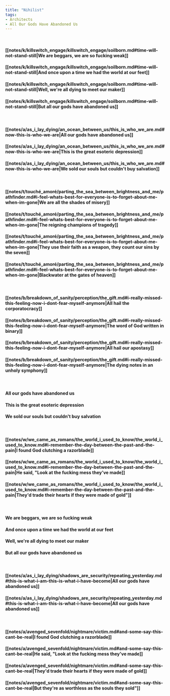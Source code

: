 ```yaml
---
title: "Nihilist"
tags:
- Architects
- All Our Gods Have Abandoned Us
---
```

&nbsp;
#### [[notes/k/killswitch_engage/killswitch_engage/soilborn.md#time-will-not-stand-still|We are beggars, we are so fucking weak]]
#### [[notes/k/killswitch_engage/killswitch_engage/soilborn.md#time-will-not-stand-still|And once upon a time we had the world at our feet]]
#### [[notes/k/killswitch_engage/killswitch_engage/soilborn.md#time-will-not-stand-still|Well, we're all dying to meet our maker]]
#### [[notes/k/killswitch_engage/killswitch_engage/soilborn.md#time-will-not-stand-still|But all our gods have abandoned us]]
&nbsp;
#### [[notes/a/as_i_lay_dying/an_ocean_between_us/this_is_who_we_are.md#now-this-is-who-we-are|All our gods have abandoned us]]
#### [[notes/a/as_i_lay_dying/an_ocean_between_us/this_is_who_we_are.md#now-this-is-who-we-are|This is the great esoteric depression]]
#### [[notes/a/as_i_lay_dying/an_ocean_between_us/this_is_who_we_are.md#now-this-is-who-we-are|We sold our souls but couldn't buy salvation]]
&nbsp;
#### [[notes/t/touché_amoré/parting_the_sea_between_brightness_and_me/pathfinder.md#i-feel-whats-best-for-everyone-is-to-forget-about-me-when-im-gone|We are all the shades of misery]]
#### [[notes/t/touché_amoré/parting_the_sea_between_brightness_and_me/pathfinder.md#i-feel-whats-best-for-everyone-is-to-forget-about-me-when-im-gone|The reigning champions of tragedy]]
#### [[notes/t/touché_amoré/parting_the_sea_between_brightness_and_me/pathfinder.md#i-feel-whats-best-for-everyone-is-to-forget-about-me-when-im-gone|They use their faith as a weapon, they count our sins by the seven]]
#### [[notes/t/touché_amoré/parting_the_sea_between_brightness_and_me/pathfinder.md#i-feel-whats-best-for-everyone-is-to-forget-about-me-when-im-gone|Blackwater at the gates of heaven]]
&nbsp;
#### [[notes/b/breakdown_of_sanity/perception/the_gift.md#i-really-missed-this-feeling-now-i-dont-fear-myself-anymore|All hail the corporatocracy]]
#### [[notes/b/breakdown_of_sanity/perception/the_gift.md#i-really-missed-this-feeling-now-i-dont-fear-myself-anymore|The word of God written in binary]]
#### [[notes/b/breakdown_of_sanity/perception/the_gift.md#i-really-missed-this-feeling-now-i-dont-fear-myself-anymore|All hail our apostasy]]
#### [[notes/b/breakdown_of_sanity/perception/the_gift.md#i-really-missed-this-feeling-now-i-dont-fear-myself-anymore|The dying notes in an unholy symphony]]
&nbsp;
#### All our gods have abandoned us
#### This is the great esoteric depression
#### We sold our souls but couldn't buy salvation
&nbsp;
#### [[notes/w/we_came_as_romans/the_world_i_used_to_know/the_world_i_used_to_know.md#i-remember-the-day-between-the-past-and-the-pain|I found God clutching a razorblade]]
#### [[notes/w/we_came_as_romans/the_world_i_used_to_know/the_world_i_used_to_know.md#i-remember-the-day-between-the-past-and-the-pain|He said, "Look at the fucking mess they've made]]
#### [[notes/w/we_came_as_romans/the_world_i_used_to_know/the_world_i_used_to_know.md#i-remember-the-day-between-the-past-and-the-pain|They'd trade their hearts if they were made of gold"]]
&nbsp;
#### We are beggars, we are so fucking weak
#### And once upon a time we had the world at our feet
#### Well, we're all dying to meet our maker
#### But all our gods have abandoned us
&nbsp;
#### [[notes/a/as_i_lay_dying/shadows_are_security/repeating_yesterday.md#this-is-what-i-am-this-is-what-i-have-become|All our gods have abandoned us]]
#### [[notes/a/as_i_lay_dying/shadows_are_security/repeating_yesterday.md#this-is-what-i-am-this-is-what-i-have-become|All our gods have abandoned us]]
&nbsp;
#### [[notes/a/avenged_sevenfold/nightmare/victim.md#and-some-say-this-cant-be-real|I found God clutching a razorblade]]
#### [[notes/a/avenged_sevenfold/nightmare/victim.md#and-some-say-this-cant-be-real|He said, "Look at the fucking mess they've made]]
#### [[notes/a/avenged_sevenfold/nightmare/victim.md#and-some-say-this-cant-be-real|They'd trade their hearts if they were made of gold]]
#### [[notes/a/avenged_sevenfold/nightmare/victim.md#and-some-say-this-cant-be-real|But they're as worthless as the souls they sold"]]
